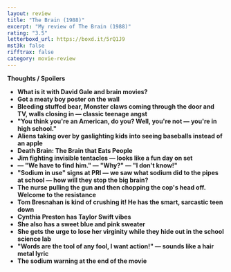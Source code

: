 ```yaml
---
layout: review
title: "The Brain (1988)"
excerpt: "My review of The Brain (1988)"
rating: "3.5"
letterboxd_url: https://boxd.it/5rQ1J9
mst3k: false
rifftrax: false
category: movie-review
---
```


<b>Thoughts / Spoilers

- What is it with David Gale and brain movies?
- Got a meaty boy poster on the wall
- Bleeding stuffed bear, Monster claws coming through the door and TV, walls closing in — classic teenage angst
- "You think you're an American, do you? Well, you're not — you're in high school."
- Aliens taking over by gaslighting kids into seeing baseballs instead of an apple
- Death Brain: The Brain that Eats People
- Jim fighting invisible tentacles — looks like a fun day on set
- — "We have to find him." — "Why?" — "I don't know!"
- "Sodium in use" signs at PRI — we saw what sodium did to the pipes at school — how will they stop the big brain?
- The nurse pulling the gun and then chopping the cop's head off. Welcome to the resistance
- Tom Bresnahan is kind of crushing it! He has the smart, sarcastic teen down
- Cynthia Preston has Taylor Swift vibes
- She also has a sweet blue and pink sweater
- She gets the urge to lose her virginity while they hide out in the school science lab
- "Words are the tool of any fool, I want action!" — sounds like a hair metal lyric
- The sodium warning at the end of the movie
